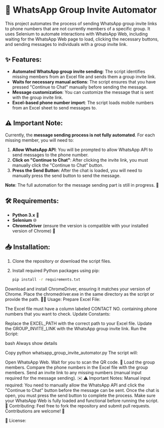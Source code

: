 # 📱 WhatsApp Group Invite Automator

This project automates the process of sending WhatsApp group invite links to phone numbers that are not currently members of a specific group. It uses Selenium to automate interactions with WhatsApp Web, including waiting for the WhatsApp Web page to load, clicking the necessary buttons, and sending messages to individuals with a group invite link.

## ✨ Features:
- **Automated WhatsApp group invite sending**: The script identifies missing members from an Excel file and sends them a group invite link.
- **Waits for necessary manual actions**: The script ensures that you have pressed "Continue to Chat" manually before sending the message.
- **Message customization**: You can customize the message that is sent with the group invite link.
- **Excel-based phone number import**: The script loads mobile numbers from an Excel sheet to send messages to.

## ⚠️ Important Note:
Currently, the **message sending process is not fully automated**. For each missing member, you will need to:
1. **Allow WhatsApp API**: You will be prompted to allow WhatsApp API to send messages to the phone number.
2. **Click on "Continue to Chat"**: After clicking the invite link, you must manually click the "Continue to Chat" button.
3. **Press the Send Button**: After the chat is loaded, you will need to manually press the send button to send the message.

**Note**: The full automation for the message sending part is still in progress. 🔧

## 🛠 Requirements:
- **Python 3.x** 🐍
- **Selenium** 🌐
- **ChromeDriver** (ensure the version is compatible with your installed version of Chrome) 🔨

## 📥 Installation:
1. Clone the repository or download the script files.
2. Install required Python packages using pip:

   ```bash
   pip install -r requirements.txt
Download and install ChromeDriver, ensuring it matches your version of Chrome. Place the chromedriver.exe in the same directory as the script or provide the path.
🏃‍♂️ Usage:
Prepare Excel File:

The Excel file must have a column labeled CONTACT NO. containing phone numbers that you want to check.
Update Constants:

Replace the EXCEL_PATH with the correct path to your Excel file.
Update the GROUP_INVITE_LINK with the WhatsApp group invite link.
Run the Script:

bash
Always show details

Copy
python whatsapp_group_invite_automator.py
The script will:

Open WhatsApp Web.
Wait for you to scan the QR code. 📲
Load the group members.
Compare the phone numbers in the Excel file with the group members.
Send an invite link to any missing numbers (manual input required for the message sending). ✉️
⚠️ Important Notes:
Manual input required: You need to manually allow the WhatsApp API and click the "Continue to Chat" button before the message can be sent. Once the chat is open, you must press the send button to complete the process.
Make sure your WhatsApp Web is fully loaded and functional before running the script.
🤝 Contributing:
Feel free to fork the repository and submit pull requests. Contributions are welcome! 🚀

📄 License:
